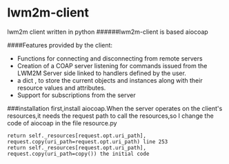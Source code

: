 # lwm2m-client
lwm2m client written in python
######lwm2m-client is based aiocoap

####Features provided by the client:
- Functions for connecting and disconnecting from remote servers
- Creation of a COAP server listening for commands issued from the LWM2M Server side linked to handlers defined by the user.
- a dict , to store the current objects and instances along with their resource values and attributes.
- Support for subscriptions from the server


###installation
first,install aiocoap.When the server operates on the client's resources,it needs the request path to call the resources,so I change the code of aiocoap in the file resource.py

	return self._resources[request.opt.uri_path], request.copy(uri_path=request.opt.uri_path) line 253
	return self._resources[request.opt.uri_path], request.copy(uri_path=copy()) the initial code
